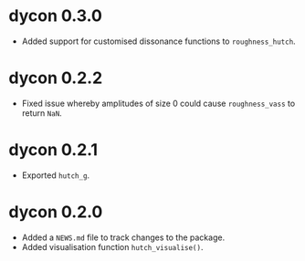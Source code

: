 # dycon 0.3.0

- Added support for customised dissonance functions to `roughness_hutch`.

# dycon 0.2.2

- Fixed issue whereby amplitudes of size 0 could cause `roughness_vass` to return `NaN`.

# dycon 0.2.1

- Exported `hutch_g`.

# dycon 0.2.0

- Added a `NEWS.md` file to track changes to the package.
- Added visualisation function `hutch_visualise()`.
